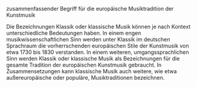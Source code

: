 zusammenfassender Begriff für die europäische Musiktradition der Kunstmusik

Die Bezeichnungen Klassik oder klassische Musik können je nach Kontext unterschiedliche Bedeutungen haben. In einem engen musikwissenschaftlichen Sinn werden unter Klassik im deutschen Sprachraum die vorherrschenden europäischen Stile der Kunstmusik von etwa 1730 bis 1830 verstanden. In einem weiteren, umgangssprachlichen Sinn werden Klassik oder klassische Musik als Bezeichnungen für die gesamte Tradition der europäischen Kunstmusik gebraucht. In Zusammensetzungen kann klassische Musik auch weitere, wie etwa außereuropäische oder populäre, Musiktraditionen bezeichnen.